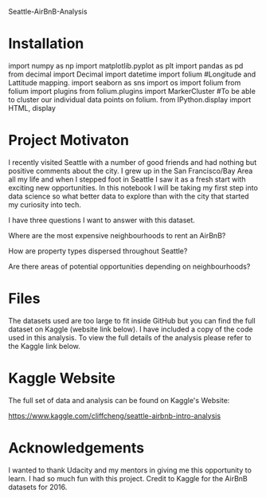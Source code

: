 Seattle-AirBnB-Analysis

# Installation
import numpy as np
import matplotlib.pyplot as plt
import pandas as pd
from decimal import Decimal
import datetime
import folium #Longitude and Lattitude mapping.
import seaborn as sns
import os
import folium
from folium import plugins
from folium.plugins import MarkerCluster #To be able to cluster our individual data points on folium.
from IPython.display import HTML, display

# Project Motivaton

I recently visited Seattle with a number of good friends and had nothing but positive comments about the city. I grew up in the San Francisco/Bay Area all my life and when I stepped foot in Seattle I saw it as a fresh start with exciting new opportunities. In this notebook I will be taking my first step into data science so what better data to explore than with the city that started my curiosity into tech.

I have three questions I want to answer with this dataset.

Where are the most expensive neighbourhoods to rent an AirBnB?

How are property types dispersed throughout Seattle?

Are there areas of potential opportunities depending on neighbourhoods?

# Files
The datasets used are too large to fit inside GitHub but you can find the full dataset on Kaggle (website link below). I have included a copy of the code used in this analysis. To view the full details of the analysis please refer to the Kaggle link below.

# Kaggle Website
The full set of data and analysis can be found on Kaggle's Website:

https://www.kaggle.com/cliffcheng/seattle-airbnb-intro-analysis

# Acknowledgements
I wanted to thank Udacity and my mentors in giving me this opportunity to learn. I had so much fun with this project. Credit to Kaggle for the AirBnB datasets for 2016. 
